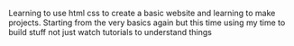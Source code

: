 Learning to use html css to create a basic website and learning to make projects. 
Starting from the very basics again
but this time using my time to build stuff not just watch tutorials to understand things